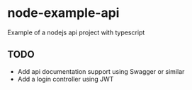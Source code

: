 # node-example-api

Example of a nodejs api project with typescript

## TODO

- Add api documentation support using Swagger or similar
- Add a login controller using JWT
